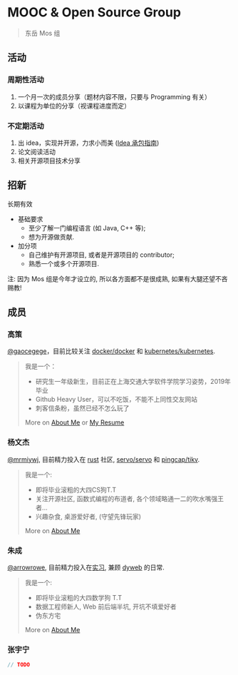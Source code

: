 # MOOC & Open Source Group

>东岳 Mos 组

## 活动

### 周期性活动

1. 一个月一次的成员分享（题材内容不限，只要与 Programming 有关）
2. 以课程为单位的分享（视课程进度而定）

### 不定期活动

1. 出 idea，实现并开源，力求小而美 ([Idea 承包指南](./idea-intro.md))
2. 论文阅读活动
3. 相关开源项目技术分享

## 招新

长期有效

- 基础要求
  - 至少了解一门编程语言 (如 Java, C++ 等);
  - 想为开源做贡献.
- 加分项
  - 自己维护有开源项目, 或者是开源项目的 contributor;
  - 熟悉一个或多个开源项目.

注: 因为 Mos 组是今年才设立的, 所以各方面都不是很成熟, 如果有大腿还望不吝赐教!

## 成员

### 高策

[@gaocegege](https://github.com/gaocegege)，目前比较关注 [docker/docker](https://github.com/docker/docker) 和 [kubernetes/kubernetes](https://github.com/kubernetes/kubernetes).
>我是一个：
>
>* 研究生一年级新生，目前正在上海交通大学软件学院学习姿势，2019年毕业
>* Github Heavy User，可以不吃饭，不能不上同性交友网站
>* 刺客信条粉，虽然已经不怎么玩了
>
> More on [About Me](http://gaocegege.com/Blog/about/) or [My Resume](http://gaocegege.com/resume/cn/)

### 杨文杰

[@mrmiywj](https://github.com/mrmiywj), 目前精力投入在 [rust](https://rust-lang.org) 社区, [servo/servo](https://github.com/servo/servo) 和 [pingcap/tikv](https://github.com/tikv).
>我是一个:
>
>* 即将毕业滚粗的大四CS狗T.T
>* 关注开源社区, 函数式编程的布道者, 各个领域略通一二的吹水嘴强王者...
>* 兴趣杂食, 桌游爱好者, (守望先锋玩家)
>
> More on [About Me](https://blog.ivanyang.me)

### 朱成

[@arrowrowe](https://github.com/arrowrowe), 目前精力投入在[实习](http://yitutech.com/), 兼顾 [dyweb](https://github.com/dyweb/) 的日常.
>我是一个:
>
>* 即将毕业滚粗的大四数学狗 T.T
>* 数据工程师新人, Web 前后端半坑, 开坑不填爱好者
>* 伪东方宅
>
> More on [About Me](https://arrowrowe.me)


### 张宇宁

```cpp
// TODO
```